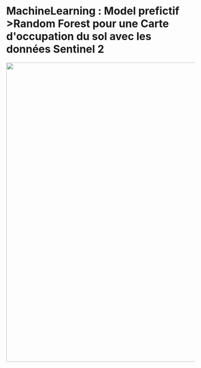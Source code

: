 # MachineLearning : Model prefictif >Random Forest pour une Carte d'occupation du sol avec les données Sentinel 2
<p align="center">
  <img width="800" src="figures/OCS.jpg">
</p>
